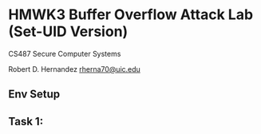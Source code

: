 # HMWK3 Buffer Overflow Attack Lab (Set-UID Version)

CS487 Secure Computer Systems

Robert D. Hernandez <rherna70@uic.edu>

## Env Setup 

## Task 1: 